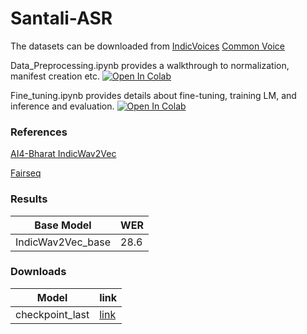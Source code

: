 # Santali-ASR
The datasets can be downloaded from [IndicVoices](https://indicvoices.ai4bharat.org/) [Common Voice](https://commonvoice.mozilla.org/en/datasets)


Data_Preprocessing.ipynb provides a walkthrough to normalization, manifest creation etc.  [![Open In Colab](https://colab.research.google.com/assets/colab-badge.svg)](https://colab.research.google.com/github/kashifmoazzam11/Santali-ASR/blob/main/Data_Preprocessing.ipynb)


Fine_tuning.ipynb provides details about fine-tuning, training LM, and inference and evaluation. [![Open In Colab](https://colab.research.google.com/assets/colab-badge.svg)](https://colab.research.google.com/github/kashifmoazzam11/Santali-ASR/blob/main/Fine_tuning.ipynb) 

### References 
[AI4-Bharat IndicWav2Vec](https://github.com/AI4Bharat/IndicWav2Vec/tree/main)

[Fairseq](https://github.com/facebookresearch/fairseq/tree/main)


### Results
| Base Model | WER|
|------------|----|
|IndicWav2Vec_base | 28.6|

### Downloads
| Model | link |
|------------|----|
|checkpoint_last |[link](https://drive.google.com/file/d/1Mup2MatzvxtO7mlRNn7lMABLU8qlkzNk/view?usp=sharing)|

